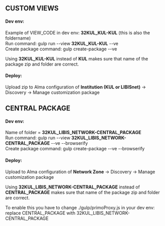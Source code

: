 ## CUSTOM VIEWS
#### Dev env:
Example of VIEW_CODE in dev env: **32KUL_KUL-KUL** (this is also the foldername)\
Run command: gulp run --view **32KUL_KUL-KUL** --ve\
Create package command: gulp create-package --ve

Using **32KUL_KUL-KUL** instead of **KUL** makes sure that name of the package zip and folder are correct.

#### Deploy:
Upload zip to Alma configuration of **Institution (KUL or LIBISnet)** -> Discovery -> Manage customization package


## CENTRAL PACKAGE
#### Dev env:
Name of folder = **32KUL_LIBIS_NETWORK-CENTRAL_PACKAGE**\
Run command: gulp run --view **32KUL_LIBIS_NETWORK-CENTRAL_PACKAGE** --ve --browserify\
Create package command: gulp create-package --ve --browserify

#### Deploy:
Upload to Alma configuration of **Network Zone** -> Discovery -> Manage customization package

Using **32KUL_LIBIS_NETWORK-CENTRAL_PACKAGE** instead of **CENTRAL_PACKAGE** makes sure that name of the package zip and folder are correct.

To enable this you have to change ./gulp/primoProxy.js in your dev env: replace CENTRAL_PACKAGE with 32KUL_LIBIS_NETWORK-CENTRAL_PACKAGE